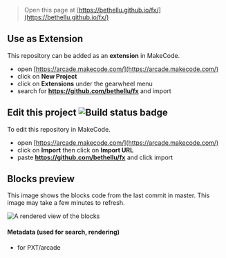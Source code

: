  


> Open this page at [https://bethellu.github.io/fx/](https://bethellu.github.io/fx/)

## Use as Extension

This repository can be added as an **extension** in MakeCode.

* open [https://arcade.makecode.com/](https://arcade.makecode.com/)
* click on **New Project**
* click on **Extensions** under the gearwheel menu
* search for **https://github.com/bethellu/fx** and import

## Edit this project ![Build status badge](https://github.com/bethellu/fx/workflows/MakeCode/badge.svg)

To edit this repository in MakeCode.

* open [https://arcade.makecode.com/](https://arcade.makecode.com/)
* click on **Import** then click on **Import URL**
* paste **https://github.com/bethellu/fx** and click import

## Blocks preview

This image shows the blocks code from the last commit in master.
This image may take a few minutes to refresh.

![A rendered view of the blocks](https://github.com/bethellu/fx/raw/master/.github/makecode/blocks.png)

#### Metadata (used for search, rendering)

* for PXT/arcade
<script src="https://makecode.com/gh-pages-embed.js"></script><script>makeCodeRender("{{ site.makecode.home_url }}", "{{ site.github.owner_name }}/{{ site.github.repository_name }}");</script>
